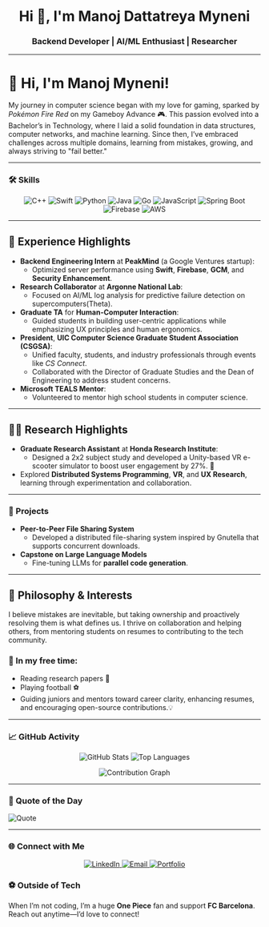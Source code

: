 <h1 align="center">Hi 👋, I'm Manoj Dattatreya Myneni</h1>
<h3 align="center">Backend Developer | AI/ML Enthusiast | Researcher</h3>

---

# 👋 Hi, I'm Manoj Myneni!

My journey in computer science began with my love for gaming, sparked by *Pokémon Fire Red* on my Gameboy Advance 🎮. This passion evolved into a Bachelor’s in Technology, where I laid a solid foundation in data structures, computer networks, and machine learning. Since then, I’ve embraced challenges across multiple domains, learning from mistakes, growing, and always striving to "fail better."

---

### 🛠️ Skills
<p align="center">
  <img src="https://img.shields.io/badge/C++-%2300599C.svg?style=for-the-badge&logo=c%2B%2B&logoColor=white" alt="C++" />
  <img src="https://img.shields.io/badge/Swift-%23FA7343.svg?style=for-the-badge&logo=swift&logoColor=white" alt="Swift" />
  <img src="https://img.shields.io/badge/Python-%2314354C.svg?style=for-the-badge&logo=python&logoColor=white" alt="Python" />
  <img src="https://img.shields.io/badge/Java-%23ED8B00.svg?style=for-the-badge&logo=java&logoColor=white" alt="Java" />
  <img src="https://img.shields.io/badge/Go-%2300ADD8.svg?style=for-the-badge&logo=go&logoColor=white" alt="Go" />
  <img src="https://img.shields.io/badge/JavaScript-%23F7DF1E.svg?style=for-the-badge&logo=javascript&logoColor=black" alt="JavaScript" />
  <img src="https://img.shields.io/badge/Spring_Boot-%236DB33F.svg?style=for-the-badge&logo=spring-boot&logoColor=white" alt="Spring Boot" />
  <img src="https://img.shields.io/badge/Firebase-%23FFCA28.svg?style=for-the-badge&logo=firebase&logoColor=black" alt="Firebase" />
  <img src="https://img.shields.io/badge/AWS-%23FF9900.svg?style=for-the-badge&logo=amazon-aws&logoColor=white" alt="AWS" />
</p>

---

## 💼 Experience Highlights  
- **Backend Engineering Intern** at **PeakMind** (a Google Ventures startup):  
  - Optimized server performance using **Swift**, **Firebase**, **GCM**, and **Security Enhancement**.  
- **Research Collaborator** at **Argonne National Lab**:  
  - Focused on AI/ML log analysis for predictive failure detection on supercomputers(Theta).  
- **Graduate TA** for **Human-Computer Interaction**:  
  - Guided students in building user-centric applications while emphasizing UX principles and human ergonomics.  
- **President**, **UIC Computer Science Graduate Student Association (CSGSA)**:  
  - Unified faculty, students, and industry professionals through events like *CS Connect*.  
  - Collaborated with the Director of Graduate Studies and the Dean of Engineering to address student concerns.  
- **Microsoft TEALS Mentor**:  
  - Volunteered to mentor high school students in computer science.

---

## 🧑‍🔬 Research Highlights
- **Graduate Research Assistant** at **Honda Research Institute**:  
  - Designed a 2x2 subject study and developed a Unity-based VR e-scooter simulator to boost user engagement by 27%.  🤖
- Explored **Distributed Systems Programming**, **VR**, and **UX Research**, learning through experimentation and collaboration.

---


### 🚀 Projects
- **Peer-to-Peer File Sharing System**  
   - Developed a distributed file-sharing system inspired by Gnutella that supports concurrent downloads.
- **Capstone on Large Language Models**  
   - Fine-tuning LLMs for **parallel code generation**.

---

## 🌱 Philosophy & Interests
I believe mistakes are inevitable, but taking ownership and proactively resolving them is what defines us. I thrive on collaboration and helping others, from mentoring students on resumes to contributing to the tech community.

### 🎯 In my free time:
- Reading research papers 📖  
- Playing football ⚽  
- Guiding juniors and mentors toward career clarity, enhancing resumes, and encouraging open-source contributions.💡

---

### 📈 GitHub Activity
<p align="center"> 
  <img src="https://github-readme-stats.vercel.app/api?username=man0j-012&show_icons=true&theme=radical" alt="GitHub Stats"> 
  <img src="https://github-readme-stats.vercel.app/api/top-langs/?username=man0j-012&layout=compact&theme=radical" alt="Top Languages"> 
</p> 
<p align="center"> 
  <img src="https://github-readme-activity-graph.vercel.app/graph?username=man0j-012&theme=react-dark&area=true" alt="Contribution Graph"> 
</p>

---

### 💬 Quote of the Day
![Quote](https://quotes-github-readme.vercel.app/api?type=horizontal&theme=radical)

---

### 🌐 Connect with Me
<p align="center"> 
  <a href="https://www.linkedin.com/in/manoj1205/" target="_blank"> 
    <img src="https://img.shields.io/badge/LinkedIn-%230077B5.svg?style=for-the-badge&logo=linkedin&logoColor=white" alt="LinkedIn"> 
  </a> 
  <a href="mailto:dattumyneni@gmail.com" target="_blank"> 
    <img src="https://img.shields.io/badge/Email-%23D14836.svg?style=for-the-badge&logo=gmail&logoColor=white" alt="Email"> 
  </a> 
  <a href="https://man0j-012.github.io/manoj_myneni/" target="_blank"> 
    <img src="https://img.shields.io/badge/Portfolio-%23000000.svg?style=for-the-badge&logo=firefox&logoColor=white" alt="Portfolio"> 
  </a> 
</p>

### ⚽ Outside of Tech
When I’m not coding, I’m a huge **One Piece** fan and support **FC Barcelona**. Reach out anytime—I’d love to connect!
